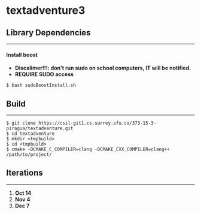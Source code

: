# textadventure3

## Library Dependencies
---
#### Install boost
* **Discalimer!!!: don't run sudo on school computers, IT will be notified.**
* **REQUIRE SUDO access**

```
$ bash sudoBoostInstall.sh
```

## Build
---
```
$ git clone https://csil-git1.cs.surrey.sfu.ca/373-15-3-piragua/textadventure.git
$ cd textadventure
$ mkdir <tmpbuild>
$ cd <tmpbuild>
$ cmake -DCMAKE_C_COMPILER=clang -DCMAKE_CXX_COMPILER=clang++ /path/to/project/
```
## Iterations
---
1. **Oct 14**
2. **Nov 4**
3. **Dec 7**